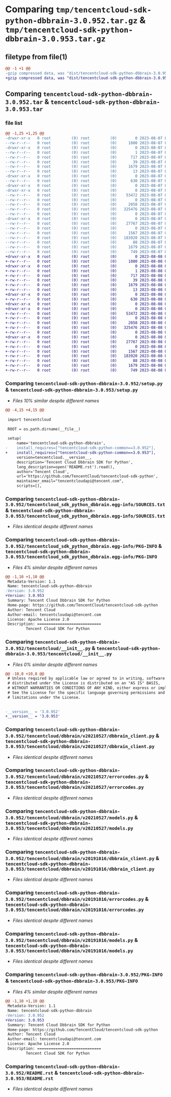 # Comparing `tmp/tencentcloud-sdk-python-dbbrain-3.0.952.tar.gz` & `tmp/tencentcloud-sdk-python-dbbrain-3.0.953.tar.gz`

## filetype from file(1)

```diff
@@ -1 +1 @@
-gzip compressed data, was "dist/tencentcloud-sdk-python-dbbrain-3.0.952.tar", last modified: Mon Aug  7 08:51:37 2023, max compression
+gzip compressed data, was "dist/tencentcloud-sdk-python-dbbrain-3.0.953.tar", last modified: Tue Aug  8 00:23:15 2023, max compression
```

## Comparing `tencentcloud-sdk-python-dbbrain-3.0.952.tar` & `tencentcloud-sdk-python-dbbrain-3.0.953.tar`

### file list

```diff
@@ -1,25 +1,25 @@
-drwxr-xr-x   0 root         (0) root         (0)        0 2023-08-07 08:51:37.000000 tencentcloud-sdk-python-dbbrain-3.0.952/
--rw-r--r--   0 root         (0) root         (0)     1080 2023-08-07 08:51:37.000000 tencentcloud-sdk-python-dbbrain-3.0.952/setup.py
-drwxr-xr-x   0 root         (0) root         (0)        0 2023-08-07 08:51:37.000000 tencentcloud-sdk-python-dbbrain-3.0.952/tencentcloud_sdk_python_dbbrain.egg-info/
--rw-r--r--   0 root         (0) root         (0)        1 2023-08-07 08:51:37.000000 tencentcloud-sdk-python-dbbrain-3.0.952/tencentcloud_sdk_python_dbbrain.egg-info/dependency_links.txt
--rw-r--r--   0 root         (0) root         (0)      717 2023-08-07 08:51:37.000000 tencentcloud-sdk-python-dbbrain-3.0.952/tencentcloud_sdk_python_dbbrain.egg-info/SOURCES.txt
--rw-r--r--   0 root         (0) root         (0)       39 2023-08-07 08:51:37.000000 tencentcloud-sdk-python-dbbrain-3.0.952/tencentcloud_sdk_python_dbbrain.egg-info/requires.txt
--rw-r--r--   0 root         (0) root         (0)     1679 2023-08-07 08:51:37.000000 tencentcloud-sdk-python-dbbrain-3.0.952/tencentcloud_sdk_python_dbbrain.egg-info/PKG-INFO
--rw-r--r--   0 root         (0) root         (0)       13 2023-08-07 08:51:37.000000 tencentcloud-sdk-python-dbbrain-3.0.952/tencentcloud_sdk_python_dbbrain.egg-info/top_level.txt
-drwxr-xr-x   0 root         (0) root         (0)        0 2023-08-07 08:51:37.000000 tencentcloud-sdk-python-dbbrain-3.0.952/tencentcloud/
--rw-r--r--   0 root         (0) root         (0)      630 2023-08-07 08:51:37.000000 tencentcloud-sdk-python-dbbrain-3.0.952/tencentcloud/__init__.py
-drwxr-xr-x   0 root         (0) root         (0)        0 2023-08-07 08:51:37.000000 tencentcloud-sdk-python-dbbrain-3.0.952/tencentcloud/dbbrain/
-drwxr-xr-x   0 root         (0) root         (0)        0 2023-08-07 08:51:37.000000 tencentcloud-sdk-python-dbbrain-3.0.952/tencentcloud/dbbrain/v20210527/
--rw-r--r--   0 root         (0) root         (0)    53472 2023-08-07 08:51:37.000000 tencentcloud-sdk-python-dbbrain-3.0.952/tencentcloud/dbbrain/v20210527/dbbrain_client.py
--rw-r--r--   0 root         (0) root         (0)        0 2023-08-07 08:51:37.000000 tencentcloud-sdk-python-dbbrain-3.0.952/tencentcloud/dbbrain/v20210527/__init__.py
--rw-r--r--   0 root         (0) root         (0)     2058 2023-08-07 08:51:37.000000 tencentcloud-sdk-python-dbbrain-3.0.952/tencentcloud/dbbrain/v20210527/errorcodes.py
--rw-r--r--   0 root         (0) root         (0)   325476 2023-08-07 08:51:37.000000 tencentcloud-sdk-python-dbbrain-3.0.952/tencentcloud/dbbrain/v20210527/models.py
--rw-r--r--   0 root         (0) root         (0)        0 2023-08-07 08:51:37.000000 tencentcloud-sdk-python-dbbrain-3.0.952/tencentcloud/dbbrain/__init__.py
-drwxr-xr-x   0 root         (0) root         (0)        0 2023-08-07 08:51:37.000000 tencentcloud-sdk-python-dbbrain-3.0.952/tencentcloud/dbbrain/v20191016/
--rw-r--r--   0 root         (0) root         (0)    27767 2023-08-07 08:51:37.000000 tencentcloud-sdk-python-dbbrain-3.0.952/tencentcloud/dbbrain/v20191016/dbbrain_client.py
--rw-r--r--   0 root         (0) root         (0)        0 2023-08-07 08:51:37.000000 tencentcloud-sdk-python-dbbrain-3.0.952/tencentcloud/dbbrain/v20191016/__init__.py
--rw-r--r--   0 root         (0) root         (0)     1567 2023-08-07 08:51:37.000000 tencentcloud-sdk-python-dbbrain-3.0.952/tencentcloud/dbbrain/v20191016/errorcodes.py
--rw-r--r--   0 root         (0) root         (0)   183920 2023-08-07 08:51:37.000000 tencentcloud-sdk-python-dbbrain-3.0.952/tencentcloud/dbbrain/v20191016/models.py
--rw-r--r--   0 root         (0) root         (0)       88 2023-08-07 08:51:37.000000 tencentcloud-sdk-python-dbbrain-3.0.952/setup.cfg
--rw-r--r--   0 root         (0) root         (0)     1679 2023-08-07 08:51:37.000000 tencentcloud-sdk-python-dbbrain-3.0.952/PKG-INFO
--rw-r--r--   0 root         (0) root         (0)      749 2023-08-07 08:51:37.000000 tencentcloud-sdk-python-dbbrain-3.0.952/README.rst
+drwxr-xr-x   0 root         (0) root         (0)        0 2023-08-08 00:23:15.000000 tencentcloud-sdk-python-dbbrain-3.0.953/
+-rw-r--r--   0 root         (0) root         (0)     1080 2023-08-08 00:23:15.000000 tencentcloud-sdk-python-dbbrain-3.0.953/setup.py
+drwxr-xr-x   0 root         (0) root         (0)        0 2023-08-08 00:23:15.000000 tencentcloud-sdk-python-dbbrain-3.0.953/tencentcloud_sdk_python_dbbrain.egg-info/
+-rw-r--r--   0 root         (0) root         (0)        1 2023-08-08 00:23:15.000000 tencentcloud-sdk-python-dbbrain-3.0.953/tencentcloud_sdk_python_dbbrain.egg-info/dependency_links.txt
+-rw-r--r--   0 root         (0) root         (0)      717 2023-08-08 00:23:15.000000 tencentcloud-sdk-python-dbbrain-3.0.953/tencentcloud_sdk_python_dbbrain.egg-info/SOURCES.txt
+-rw-r--r--   0 root         (0) root         (0)       39 2023-08-08 00:23:15.000000 tencentcloud-sdk-python-dbbrain-3.0.953/tencentcloud_sdk_python_dbbrain.egg-info/requires.txt
+-rw-r--r--   0 root         (0) root         (0)     1679 2023-08-08 00:23:15.000000 tencentcloud-sdk-python-dbbrain-3.0.953/tencentcloud_sdk_python_dbbrain.egg-info/PKG-INFO
+-rw-r--r--   0 root         (0) root         (0)       13 2023-08-08 00:23:15.000000 tencentcloud-sdk-python-dbbrain-3.0.953/tencentcloud_sdk_python_dbbrain.egg-info/top_level.txt
+drwxr-xr-x   0 root         (0) root         (0)        0 2023-08-08 00:23:15.000000 tencentcloud-sdk-python-dbbrain-3.0.953/tencentcloud/
+-rw-r--r--   0 root         (0) root         (0)      630 2023-08-08 00:23:15.000000 tencentcloud-sdk-python-dbbrain-3.0.953/tencentcloud/__init__.py
+drwxr-xr-x   0 root         (0) root         (0)        0 2023-08-08 00:23:15.000000 tencentcloud-sdk-python-dbbrain-3.0.953/tencentcloud/dbbrain/
+drwxr-xr-x   0 root         (0) root         (0)        0 2023-08-08 00:23:15.000000 tencentcloud-sdk-python-dbbrain-3.0.953/tencentcloud/dbbrain/v20210527/
+-rw-r--r--   0 root         (0) root         (0)    53472 2023-08-08 00:23:15.000000 tencentcloud-sdk-python-dbbrain-3.0.953/tencentcloud/dbbrain/v20210527/dbbrain_client.py
+-rw-r--r--   0 root         (0) root         (0)        0 2023-08-08 00:23:15.000000 tencentcloud-sdk-python-dbbrain-3.0.953/tencentcloud/dbbrain/v20210527/__init__.py
+-rw-r--r--   0 root         (0) root         (0)     2058 2023-08-08 00:23:15.000000 tencentcloud-sdk-python-dbbrain-3.0.953/tencentcloud/dbbrain/v20210527/errorcodes.py
+-rw-r--r--   0 root         (0) root         (0)   325476 2023-08-08 00:23:15.000000 tencentcloud-sdk-python-dbbrain-3.0.953/tencentcloud/dbbrain/v20210527/models.py
+-rw-r--r--   0 root         (0) root         (0)        0 2023-08-08 00:23:15.000000 tencentcloud-sdk-python-dbbrain-3.0.953/tencentcloud/dbbrain/__init__.py
+drwxr-xr-x   0 root         (0) root         (0)        0 2023-08-08 00:23:15.000000 tencentcloud-sdk-python-dbbrain-3.0.953/tencentcloud/dbbrain/v20191016/
+-rw-r--r--   0 root         (0) root         (0)    27767 2023-08-08 00:23:15.000000 tencentcloud-sdk-python-dbbrain-3.0.953/tencentcloud/dbbrain/v20191016/dbbrain_client.py
+-rw-r--r--   0 root         (0) root         (0)        0 2023-08-08 00:23:15.000000 tencentcloud-sdk-python-dbbrain-3.0.953/tencentcloud/dbbrain/v20191016/__init__.py
+-rw-r--r--   0 root         (0) root         (0)     1567 2023-08-08 00:23:15.000000 tencentcloud-sdk-python-dbbrain-3.0.953/tencentcloud/dbbrain/v20191016/errorcodes.py
+-rw-r--r--   0 root         (0) root         (0)   183920 2023-08-08 00:23:15.000000 tencentcloud-sdk-python-dbbrain-3.0.953/tencentcloud/dbbrain/v20191016/models.py
+-rw-r--r--   0 root         (0) root         (0)       88 2023-08-08 00:23:15.000000 tencentcloud-sdk-python-dbbrain-3.0.953/setup.cfg
+-rw-r--r--   0 root         (0) root         (0)     1679 2023-08-08 00:23:15.000000 tencentcloud-sdk-python-dbbrain-3.0.953/PKG-INFO
+-rw-r--r--   0 root         (0) root         (0)      749 2023-08-08 00:23:15.000000 tencentcloud-sdk-python-dbbrain-3.0.953/README.rst
```

### Comparing `tencentcloud-sdk-python-dbbrain-3.0.952/setup.py` & `tencentcloud-sdk-python-dbbrain-3.0.953/setup.py`

 * *Files 10% similar despite different names*

```diff
@@ -4,15 +4,15 @@
 
 import tencentcloud
 
 ROOT = os.path.dirname(__file__)
 
 setup(
     name='tencentcloud-sdk-python-dbbrain',
-    install_requires=["tencentcloud-sdk-python-common==3.0.952"],
+    install_requires=["tencentcloud-sdk-python-common==3.0.953"],
     version=tencentcloud.__version__,
     description='Tencent Cloud Dbbrain SDK for Python',
     long_description=open('README.rst').read(),
     author='Tencent Cloud',
     url='https://github.com/TencentCloud/tencentcloud-sdk-python',
     maintainer_email="tencentcloudapi@tencent.com",
     scripts=[],
```

### Comparing `tencentcloud-sdk-python-dbbrain-3.0.952/tencentcloud_sdk_python_dbbrain.egg-info/SOURCES.txt` & `tencentcloud-sdk-python-dbbrain-3.0.953/tencentcloud_sdk_python_dbbrain.egg-info/SOURCES.txt`

 * *Files identical despite different names*

### Comparing `tencentcloud-sdk-python-dbbrain-3.0.952/tencentcloud_sdk_python_dbbrain.egg-info/PKG-INFO` & `tencentcloud-sdk-python-dbbrain-3.0.953/tencentcloud_sdk_python_dbbrain.egg-info/PKG-INFO`

 * *Files 4% similar despite different names*

```diff
@@ -1,10 +1,10 @@
 Metadata-Version: 1.1
 Name: tencentcloud-sdk-python-dbbrain
-Version: 3.0.952
+Version: 3.0.953
 Summary: Tencent Cloud Dbbrain SDK for Python
 Home-page: https://github.com/TencentCloud/tencentcloud-sdk-python
 Author: Tencent Cloud
 Author-email: tencentcloudapi@tencent.com
 License: Apache License 2.0
 Description: ============================
         Tencent Cloud SDK for Python
```

### Comparing `tencentcloud-sdk-python-dbbrain-3.0.952/tencentcloud/__init__.py` & `tencentcloud-sdk-python-dbbrain-3.0.953/tencentcloud/__init__.py`

 * *Files 0% similar despite different names*

```diff
@@ -10,8 +10,8 @@
 # Unless required by applicable law or agreed to in writing, software
 # distributed under the License is distributed on an "AS IS" BASIS,
 # WITHOUT WARRANTIES OR CONDITIONS OF ANY KIND, either express or implied.
 # See the License for the specific language governing permissions and
 # limitations under the License.
 
 
-__version__ = '3.0.952'
+__version__ = '3.0.953'
```

### Comparing `tencentcloud-sdk-python-dbbrain-3.0.952/tencentcloud/dbbrain/v20210527/dbbrain_client.py` & `tencentcloud-sdk-python-dbbrain-3.0.953/tencentcloud/dbbrain/v20210527/dbbrain_client.py`

 * *Files identical despite different names*

### Comparing `tencentcloud-sdk-python-dbbrain-3.0.952/tencentcloud/dbbrain/v20210527/errorcodes.py` & `tencentcloud-sdk-python-dbbrain-3.0.953/tencentcloud/dbbrain/v20210527/errorcodes.py`

 * *Files identical despite different names*

### Comparing `tencentcloud-sdk-python-dbbrain-3.0.952/tencentcloud/dbbrain/v20210527/models.py` & `tencentcloud-sdk-python-dbbrain-3.0.953/tencentcloud/dbbrain/v20210527/models.py`

 * *Files identical despite different names*

### Comparing `tencentcloud-sdk-python-dbbrain-3.0.952/tencentcloud/dbbrain/v20191016/dbbrain_client.py` & `tencentcloud-sdk-python-dbbrain-3.0.953/tencentcloud/dbbrain/v20191016/dbbrain_client.py`

 * *Files identical despite different names*

### Comparing `tencentcloud-sdk-python-dbbrain-3.0.952/tencentcloud/dbbrain/v20191016/errorcodes.py` & `tencentcloud-sdk-python-dbbrain-3.0.953/tencentcloud/dbbrain/v20191016/errorcodes.py`

 * *Files identical despite different names*

### Comparing `tencentcloud-sdk-python-dbbrain-3.0.952/tencentcloud/dbbrain/v20191016/models.py` & `tencentcloud-sdk-python-dbbrain-3.0.953/tencentcloud/dbbrain/v20191016/models.py`

 * *Files identical despite different names*

### Comparing `tencentcloud-sdk-python-dbbrain-3.0.952/PKG-INFO` & `tencentcloud-sdk-python-dbbrain-3.0.953/PKG-INFO`

 * *Files 4% similar despite different names*

```diff
@@ -1,10 +1,10 @@
 Metadata-Version: 1.1
 Name: tencentcloud-sdk-python-dbbrain
-Version: 3.0.952
+Version: 3.0.953
 Summary: Tencent Cloud Dbbrain SDK for Python
 Home-page: https://github.com/TencentCloud/tencentcloud-sdk-python
 Author: Tencent Cloud
 Author-email: tencentcloudapi@tencent.com
 License: Apache License 2.0
 Description: ============================
         Tencent Cloud SDK for Python
```

### Comparing `tencentcloud-sdk-python-dbbrain-3.0.952/README.rst` & `tencentcloud-sdk-python-dbbrain-3.0.953/README.rst`

 * *Files identical despite different names*

